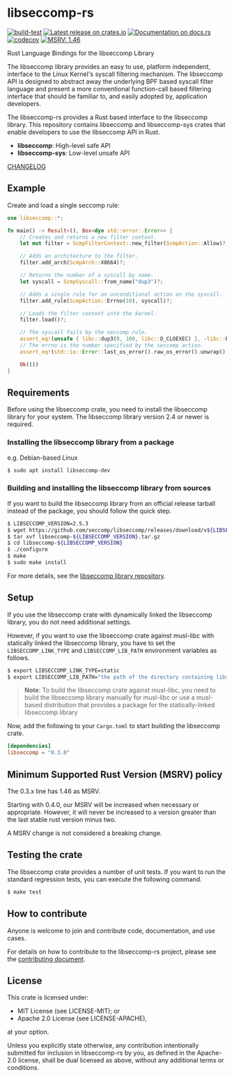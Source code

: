 # libseccomp-rs

[![build-test](https://github.com/libseccomp-rs/libseccomp-rs/actions/workflows/build-test.yaml/badge.svg?branch=main)](https://github.com/libseccomp-rs/libseccomp-rs/actions/workflows/build-test.yaml)
[![Latest release on crates.io](https://img.shields.io/crates/v/libseccomp.svg)](https://crates.io/crates/libseccomp)
[![Documentation on docs.rs](https://docs.rs/libseccomp/badge.svg)](https://docs.rs/libseccomp)
[![codecov](https://codecov.io/gh/libseccomp-rs/libseccomp-rs/branch/main/graph/badge.svg)](https://codecov.io/gh/libseccomp-rs/libseccomp-rs)
[![MSRV: 1.46](https://img.shields.io/badge/MSRV-1.46-informational)](https://blog.rust-lang.org/2020/08/27/Rust-1.46.0.html)

Rust Language Bindings for the libseccomp Library

The libseccomp library provides an easy to use, platform independent, interface to
the Linux Kernel's syscall filtering mechanism. The libseccomp API is designed to
abstract away the underlying BPF based syscall filter language and present a more
conventional function-call based filtering interface that should be familiar to, and
easily adopted by, application developers.

The libseccomp-rs provides a Rust based interface to the libseccomp library.
This repository contains libseccomp and libseccomp-sys crates that enable developers
to use the libseccomp API in Rust.

* **libseccomp**: High-level safe API
* **libseccomp-sys**: Low-level unsafe API

[CHANGELOG](https://github.com/libseccomp-rs/libseccomp-rs/blob/main/CHANGELOG.md)

## Example

Create and load a single seccomp rule:

```rust
use libseccomp::*;

fn main() -> Result<(), Box<dyn std::error::Error>> {
    // Creates and returns a new filter context.
    let mut filter = ScmpFilterContext::new_filter(ScmpAction::Allow)?;

    // Adds an architecture to the filter.
    filter.add_arch(ScmpArch::X8664)?;

    // Returns the number of a syscall by name.
    let syscall = ScmpSyscall::from_name("dup3")?;

    // Adds a single rule for an unconditional action on the syscall.
    filter.add_rule(ScmpAction::Errno(10), syscall)?;

    // Loads the filter context into the kernel.
    filter.load()?;

    // The syscall fails by the seccomp rule.
    assert_eq!(unsafe { libc::dup3(0, 100, libc::O_CLOEXEC) }, -libc::EPERM);
    // The errno is the number specified by the seccomp action.
    assert_eq!(std::io::Error::last_os_error().raw_os_error().unwrap(), 10);

    Ok(())
}
```

## Requirements
Before using the libseccomp crate, you need to install the libseccomp library for your system.
The libseccomp library version 2.4 or newer is required.

### Installing the libseccomp library from a package

e.g. Debian-based Linux

``` sh
$ sudo apt install libseccomp-dev
```

### Building and installing the libseccomp library from sources
If you want to build the libseccomp library from an official release tarball instead of the package,
you should follow the quick step.

```sh
$ LIBSECCOMP_VERSION=2.5.3
$ wget https://github.com/seccomp/libseccomp/releases/download/v${LIBSECCOMP_VERSION}/libseccomp-${LIBSECCOMP_VERSION}.tar.gz
$ tar xvf libseccomp-${LIBSECCOMP_VERSION}.tar.gz
$ cd libseccomp-${LIBSECCOMP_VERSION}
$ ./configure
$ make
$ sudo make install
```

For more details, see the [libseccomp library repository](https://github.com/seccomp/libseccomp).

## Setup
If you use the libseccomp crate with dynamically linked the libseccomp library,
you do not need additional settings.

However, if you want to use the libseccomp crate against musl-libc with statically linked the libseccomp library,
you have to set the `LIBSECCOMP_LINK_TYPE` and `LIBSECCOMP_LIB_PATH` environment variables as follows.

```sh
$ export LIBSECCOMP_LINK_TYPE=static
$ export LIBSECCOMP_LIB_PATH="the path of the directory containing libseccomp.a (e.g. /usr/lib)"
```

> **Note**:
> To build the libseccomp crate against musl-libc, you need to build the libseccomp library manually for musl-libc
> or use a musl-based distribution that provides a package for the statically-linked libseccomp library

Now, add the following to your `Cargo.toml` to start building the libseccomp crate.

```toml
[dependencies]
libseccomp = "0.3.0"
```

## Minimum Supported Rust Version (MSRV) policy

The 0.3.x line has 1.46 as MSRV.

Starting with 0.4.0, our MSRV will be increased when necessary or appropriate.
However, it will never be increased to a version greater than the last stable rust version minus two.

A MSRV change is not considered a breaking change.

## Testing the crate
The libseccomp crate provides a number of unit tests.
If you want to run the standard regression tests, you can execute the following command.

``` sh
$ make test
```

## How to contribute
Anyone is welcome to join and contribute code, documentation, and use cases.

For details on how to contribute to the libseccomp-rs project, please see the
[contributing document](https://github.com/libseccomp-rs/libseccomp-rs/blob/main/CONTRIBUTING.md).

## License
This crate is licensed under:

- MIT License (see LICENSE-MIT); or
- Apache 2.0 License (see LICENSE-APACHE),

at your option.

Unless you explicitly state otherwise, any contribution intentionally submitted
for inclusion in libseccomp-rs by you, as defined in the Apache-2.0 license,
shall be dual licensed as above, without any additional terms or conditions.
